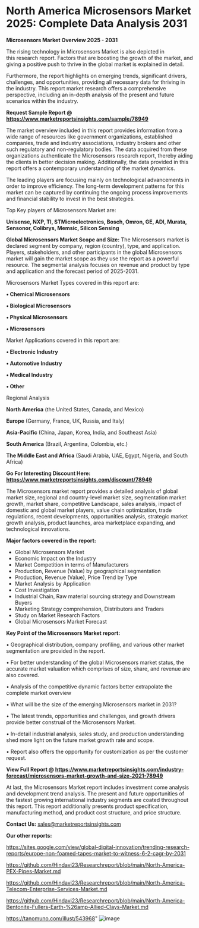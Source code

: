 # North America Microsensors Market 2025: Complete Data Analysis 2031

<Strong> Microsensors Market Overview 2025 - 2031</strong>

The rising technology in Microsensors Market is also depicted in this research report. Factors that are boosting the growth of the market, and giving a positive push to thrive in the global market is explained in detail.

Furthermore, the report highlights on emerging trends, significant drivers, challenges, and opportunities, providing all necessary data for thriving in the industry. This report market research offers a comprehensive perspective, including an in-depth analysis of the present and future scenarios within the industry.

<strong>Request Sample Report @ <a href=https://www.marketreportsinsights.com/sample/78949>https://www.marketreportsinsights.com/sample/78949</a></strong>

The market overview included in this report provides information from a wide range of resources like government organizations, established companies, trade and industry associations, industry brokers and other such regulatory and non-regulatory bodies. The data acquired from these organizations authenticate the Microsensors research report, thereby aiding the clients in better decision making. Additionally, the data provided in this report offers a contemporary understanding of the market dynamics.

The leading players are focusing mainly on technological advancements in order to improve efficiency. The long-term development patterns for this market can be captured by continuing the ongoing process improvements and financial stability to invest in the best strategies.

Top Key players of Microsensors Market are:

<strong>Unisense, NXP, TI, STMicroelectronics, Bosch, Omron, GE, ADI, Murata, Sensonor, Colibrys, Memsic, Silicon Sensing</strong>

<strong><b>Global Microsensors Market Scope and Size:</b></strong>
The Microsensors market is declared segment by company, region (country), type, and application. Players, stakeholders, and other participants in the global Microsensors market will gain the market scope as they use the report as a powerful resource. The segmental analysis focuses on revenue and product by type and application and the forecast period of 2025-2031.

Microsensors Market Types covered in this report are:

<strong>• Chemical Microsensors

• Biological Microsensors

• Physical Microsensors

• Microsensors</strong>

Market Applications covered in this report are:

<strong>• Electronic Industry

• Automotive Industry

• Medical Industry

• Other</strong> 

Regional Analysis

<strong>North America</strong> (the United States, Canada, and Mexico)

<strong>Europe</strong> (Germany, France, UK, Russia, and Italy)

<strong>Asia-Pacific</strong> (China, Japan, Korea, India, and Southeast Asia)

<strong>South America</strong> (Brazil, Argentina, Colombia, etc.)

<strong>The Middle East and Africa</strong> (Saudi Arabia, UAE, Egypt, Nigeria, and South Africa)

<strong>Go For Interesting Discount Here: <a href=https://www.marketreportsinsights.com/discount/78949>https://www.marketreportsinsights.com/discount/78949</a></strong>

The Microsensors market report provides a detailed analysis of global market size, regional and country-level market size, segmentation market growth, market share, competitive Landscape, sales analysis, impact of domestic and global market players, value chain optimization, trade regulations, recent developments, opportunities analysis, strategic market growth analysis, product launches, area marketplace expanding, and technological innovations.

<strong><b>Major factors covered in the report:</b></strong>
<ul>
  <li>Global Microsensors Market </li>
  <li>Economic Impact on the Industry</li>
  <li>Market Competition in terms of Manufacturers</li>
  <li>Production, Revenue (Value) by geographical segmentation</li>
  <li>Production, Revenue (Value), Price Trend by Type</li>
  <li>Market Analysis by Application</li>
  <li>Cost Investigation</li>
  <li>Industrial Chain, Raw material sourcing strategy and Downstream Buyers</li>
  <li>Marketing Strategy comprehension, Distributors and Traders</li>
  <li>Study on Market Research Factors</li>
  <li>Global Microsensors Market Forecast</li>
</ul>

<strong><b>Key Point of the Microsensors Market report:</b></strong>

• Geographical distribution, company profiling, and various other market segmentation are provided in the report.

• For better understanding of the global Microsensors market status, the accurate market valuation which comprises of size, share, and revenue are also covered.

• Analysis of the competitive dynamic factors better extrapolate the complete market overview

• What will be the size of the emerging Microsensors market in 2031?

• The latest trends, opportunities and challenges, and growth drivers provide better construal of the Microsensors Market.

• In-detail industrial analysis, sales study, and production understanding shed more light on the future market growth rate and scope.

• Report also offers the opportunity for customization as per the customer request.

<strong><b>View Full Report @ <a href=https://www.marketreportsinsights.com/industry-forecast/microsensors-market-growth-and-size-2021-78949>https://www.marketreportsinsights.com/industry-forecast/microsensors-market-growth-and-size-2021-78949</a></b></strong>


At last, the Microsensors Market report includes investment come analysis and development trend analysis. The present and future opportunities of the fastest growing international industry segments are coated throughout this report. This report additionally presents product specification, manufacturing method, and product cost structure, and price structure.

<strong>Contact Us:</strong>
sales@marketreportsinsights.com

<strong>Our other reports:</strong>

<a href=https://sites.google.com/view/global-digital-innovation/trending-research-reports/europe-non-foamed-tapes-market-to-witness-6-2-cagr-by-2031>https://sites.google.com/view/global-digital-innovation/trending-research-reports/europe-non-foamed-tapes-market-to-witness-6-2-cagr-by-2031</a>

<a href=https://github.com/Hindavi23/Researchreport/blob/main/North-America-PEX-Pipes-Market.md>https://github.com/Hindavi23/Researchreport/blob/main/North-America-PEX-Pipes-Market.md</a>

<a href=https://github.com/Hindavi23/Researchreport/blob/main/North-America-Telecom-Enterprise-Services-Market.md>https://github.com/Hindavi23/Researchreport/blob/main/North-America-Telecom-Enterprise-Services-Market.md</a>

<a href=https://github.com/Hindavi23/Researchreport/blob/main/North-America-Bentonite-Fullers-Earth-%26amp-Allied-Clays-Market.md>https://github.com/Hindavi23/Researchreport/blob/main/North-America-Bentonite-Fullers-Earth-%26amp-Allied-Clays-Market.md</a>

<a href=https://tanomuno.com/illust/543968>https://tanomuno.com/illust/543968</a>"
![image](https://github.com/user-attachments/assets/5b151492-c533-4b86-a9dd-cbbd65a6ebdc)
